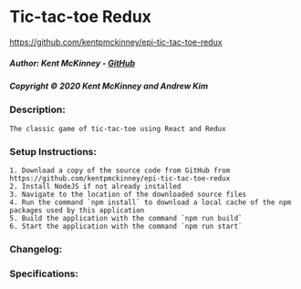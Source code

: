 <!-- Category: Epicodus;Games;React;HTML/CSS/JS -->

# Tic-tac-toe Redux
https://github.com/kentpmckinney/epi-tic-tac-toe-redux

##### Author: Kent McKinney - [GitHub](https://github.com/kentpmckinney)
##### Copyright &copy; 2020 Kent McKinney and Andrew Kim
### Description:

``The classic game of tic-tac-toe using React and Redux``

### Setup Instructions:
    1. Download a copy of the source code from GitHub from https://github.com/kentpmckinney/epi-tic-tac-toe-redux
    2. Install NodeJS if not already installed
    3. Navigate to the location of the downloaded source files
    4. Run the command `npm install` to download a local cache of the npm packages used by this application
    5. Build the application with the command `npm run build`
    6. Start the application with the command `npm run start`

### Changelog:


### Specifications:

